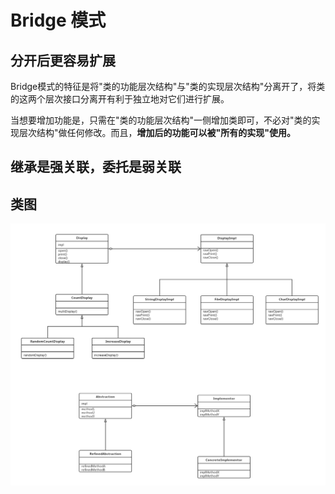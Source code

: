 # Bridge 模式

## 分开后更容易扩展

Bridge模式的特征是将"类的功能层次结构"与"类的实现层次结构"分离开了，将类的这两个层次接口分离开有利于独立地对它们进行扩展。

当想要增加功能是，只需在"类的功能层次结构"一侧增加类即可，不必对"类的实现层次结构"做任何修改。而且，**增加后的功能可以被"所有的实现"使用。**

## 继承是强关联，委托是弱关联



## 类图

![Bridge模式](Bridge.png)